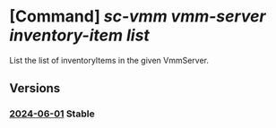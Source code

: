 # [Command] _sc-vmm vmm-server inventory-item list_

List the list of inventoryItems in the given VmmServer.

## Versions

### [2024-06-01](/Resources/mgmt-plane/L3N1YnNjcmlwdGlvbnMve30vcmVzb3VyY2Vncm91cHMve30vcHJvdmlkZXJzL21pY3Jvc29mdC5zY3ZtbS92bW1zZXJ2ZXJzL3t9L2ludmVudG9yeWl0ZW1z/2024-06-01.xml) **Stable**

<!-- mgmt-plane /subscriptions/{}/resourcegroups/{}/providers/microsoft.scvmm/vmmservers/{}/inventoryitems 2024-06-01 -->
